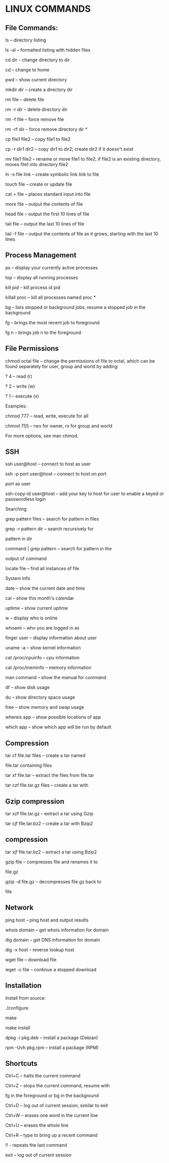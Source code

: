# LINUX COMMANDS
## File Commands: 

ls – directory listing

ls -al – formatted listing with hidden files

cd dir - change directory to dir

cd  – change to home

pwd – show current directory

mkdir dir – create a directory dir

rm file – delete file

rm -r dir – delete directory dir

rm -f file – force remove file

rm -rf dir – force remove directory dir *

cp file1 file2 – copy file1 to file2

cp -r dir1 dir2 – copy dir1 to dir2; create dir2 if it doesn't exist

mv file1 file2 – rename or move file1 to file2, if file2 is an existing directory, moves file1 into directory file2

ln -s file link – create symbolic link link to file

touch file – create or update file

cat > file – places standard input into file

more file – output the contents of file

head file – output the first 10 lines of file

tail file – output the last 10 lines of file

tail -f file – output the contents of file as it grows, starting with the last 10 lines

## Process Management

ps – display your currently active processes

top – display all running processes

kill pid – kill process id pid

killall proc – kill all processes named proc *

bg – lists stopped or background jobs; resume a stopped job in the background

fg – brings the most recent job to foreground

fg n – brings job n to the foreground

## File Permissions

chmod octal file – change the permissions of file to octal, which can be found separately for user, group and world by adding:

? 4 – read (r)

? 2 – write (w)

? 1 – execute (x)

Examples:

chmod 777 – read, write, execute for all

chmod 755 – rwx for owner, rx for group and world

For more options, see man chmod.

 

## SSH

ssh user@host – connect to host as user

ssh -p port user@host – connect to host on port

port as user

ssh-copy-id user@host – add your key to host for user to enable a keyed or passwordless login

Searching

grep pattern files – search for pattern in files

grep -r pattern dir – search recursively for

pattern in dir

command | grep pattern – search for pattern in the

output of command

locate file – find all instances of file

System Info

date – show the current date and time

cal – show this month's calendar

uptime – show current uptime

w – display who is online

whoami – who you are logged in as

finger user – display information about user

uname -a – show kernel information

cat /proc/cpuinfo – cpu information

cat /proc/meminfo – memory information

man command – show the manual for command

df – show disk usage

du – show directory space usage

free – show memory and swap usage

whereis app – show possible locations of app

which app – show which app will be run by default

 

## Compression

tar cf file.tar files – create a tar named

file.tar containing files

tar xf file.tar – extract the files from file.tar

tar czf file.tar.gz files – create a tar with

## Gzip compression

tar xzf file.tar.gz – extract a tar using Gzip

tar cjf file.tar.bz2 – create a tar with Bzip2

## compression

tar xjf file.tar.bz2 – extract a tar using Bzip2

gzip file – compresses file and renames it to

file.gz

gzip -d file.gz – decompresses file.gz back to

file

 

## Network

ping host – ping host and output results

whois domain – get whois information for domain

dig domain – get DNS information for domain

dig -x host – reverse lookup host

wget file – download file

wget -c file – continue a stopped download

 

## Installation

Install from source:

./configure

make

make install

dpkg -i pkg.deb – install a package (Debian)

rpm -Uvh pkg.rpm – install a package (RPM)

 

## Shortcuts

Ctrl+C – halts the current command

Ctrl+Z – stops the current command, resume with

fg in the foreground or bg in the background

Ctrl+D – log out of current session, similar to exit

Ctrl+W – erases one word in the current line

Ctrl+U – erases the whole line

Ctrl+R – type to bring up a recent command

!! - repeats the last command

exit – log out of current session


